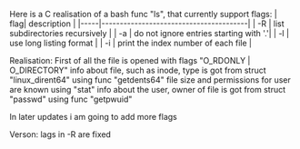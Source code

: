 Here is a C realisation of a bash func "ls", that currently support flags:
| flag| description                            |
|-----|----------------------------------------|
|  -R | list subdirectories recursively        |
|  -a | do not ignore entries starting with '.'|
|  -l | use long listing format                |
|  -i | print the index number of each file    |
 
 Realisation:
 First of all the file is opened with flags "O_RDONLY | O_DIRECTORY"
 info about file, such as inode, type is got from struct "linux_dirent64" using func "getdents64"
 file size and permissions for user are known using "stat"
 info about the user, owner of file is got from struct "passwd" using func "getpwuid"
 
 
 
In later updates i am going to add more flags

Verson:
  lags in -R are fixed
